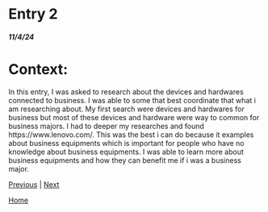 # Entry 2
##### 11/4/24

<h1><b>Context:</b></h1>
<p>In this entry, I was asked to research about the devices and hardwares connected to business.  I was able to some that best coordinate that what i am researching about. My first search were devices and hardwares for business but most of these devices and hardware were way to common for business majors. I had to deeper my researches and found https://www.lenovo.com/. This was the best i can do because it examples about business equipments which is important for people who have no knowledge about business equipments. I was able to learn more about business equipments and how they can benefit me if i was a business major.  </p>

[Previous](entry01.md) | [Next](entry03.md)

[Home](../README.md)
